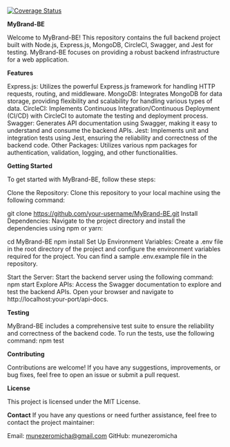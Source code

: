 [![Coverage Status](https://coveralls.io/repos/github/munezeromicha/MyBrand-BE/badge.svg?branch=main)](https://coveralls.io/github/munezeromicha/MyBrand-BE?branch=main)



**MyBrand-BE**

Welcome to MyBrand-BE! This repository contains the full backend project built with Node.js, Express.js, MongoDB, CircleCI, Swagger, and Jest for testing. MyBrand-BE focuses on providing a robust backend infrastructure for a web application.

**Features**

Express.js: Utilizes the powerful Express.js framework for handling HTTP requests, routing, and middleware.
MongoDB: Integrates MongoDB for data storage, providing flexibility and scalability for handling various types of data.
CircleCI: Implements Continuous Integration/Continuous Deployment (CI/CD) with CircleCI to automate the testing and deployment process.
Swagger: Generates API documentation using Swagger, making it easy to understand and consume the backend APIs.
Jest: Implements unit and integration tests using Jest, ensuring the reliability and correctness of the backend code.
Other Packages: Utilizes various npm packages for authentication, validation, logging, and other functionalities.

**Getting Started**

To get started with MyBrand-BE, follow these steps:

Clone the Repository: Clone this repository to your local machine using the following command:



git clone https://github.com/your-username/MyBrand-BE.git
Install Dependencies: Navigate to the project directory and install the dependencies using npm or yarn:


cd MyBrand-BE
npm install
Set Up Environment Variables: Create a .env file in the root directory of the project and configure the environment variables required for the project. You can find a sample .env.example file in the repository.

Start the Server: Start the backend server using the following command:
npm start
Explore APIs: Access the Swagger documentation to explore and test the backend APIs. Open your browser and navigate to http://localhost:your-port/api-docs.


**Testing**

MyBrand-BE includes a comprehensive test suite to ensure the reliability and correctness of the backend code. To run the tests, use the following command:
npm test

**Contributing**

Contributions are welcome! If you have any suggestions, improvements, or bug fixes, feel free to open an issue or submit a pull request.

**License**

This project is licensed under the MIT License.

**Contact**
If you have any questions or need further assistance, feel free to contact the project maintainer:

Email: munezeromicha@gmail.com
GitHub: munezeromicha
